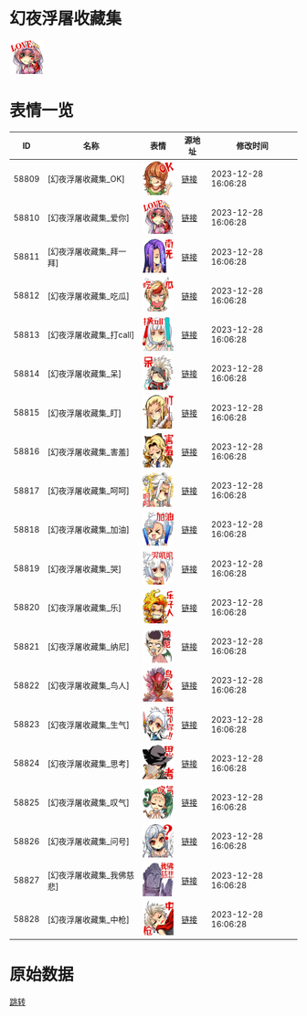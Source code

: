 # 幻夜浮屠收藏集

<img src="./cover.png" height="60" alt="cover" />

# 表情一览

|ID|名称|表情|源地址|修改时间|
|----|----|----|----|----|
|58809|[幻夜浮屠收藏集_OK]|<img src="./pic/058809_%5B幻夜浮屠收藏集_OK%5D.png" height="60" alt="OK"/>|[链接](https://i0.hdslb.com/bfs/emote/c86e8ae0c27b8b104d72f87a5ab055ed44c4d9fd.png)|2023-12-28 16:06:28|
|58810|[幻夜浮屠收藏集_爱你]|<img src="./pic/058810_%5B幻夜浮屠收藏集_爱你%5D.png" height="60" alt="爱你"/>|[链接](https://i0.hdslb.com/bfs/emote/01bf14e64848b72998d460383b296d03cb56ae5d.png)|2023-12-28 16:06:28|
|58811|[幻夜浮屠收藏集_拜一拜]|<img src="./pic/058811_%5B幻夜浮屠收藏集_拜一拜%5D.png" height="60" alt="拜一拜"/>|[链接](https://i0.hdslb.com/bfs/emote/3db5db03cc71355e1dbc3b0629cc7e195377e4eb.png)|2023-12-28 16:06:28|
|58812|[幻夜浮屠收藏集_吃瓜]|<img src="./pic/058812_%5B幻夜浮屠收藏集_吃瓜%5D.png" height="60" alt="吃瓜"/>|[链接](https://i0.hdslb.com/bfs/emote/8b321a86ea09ad58f573e14b63b7a79567f2ef2f.png)|2023-12-28 16:06:28|
|58813|[幻夜浮屠收藏集_打call]|<img src="./pic/058813_%5B幻夜浮屠收藏集_打call%5D.png" height="60" alt="打call"/>|[链接](https://i0.hdslb.com/bfs/emote/27c79c759879acee6bfa53aa830487de4e0712c5.png)|2023-12-28 16:06:28|
|58814|[幻夜浮屠收藏集_呆]|<img src="./pic/058814_%5B幻夜浮屠收藏集_呆%5D.png" height="60" alt="呆"/>|[链接](https://i0.hdslb.com/bfs/emote/0fed033a71e1191b5e4ac28c400d5f03bba01f90.png)|2023-12-28 16:06:28|
|58815|[幻夜浮屠收藏集_盯]|<img src="./pic/058815_%5B幻夜浮屠收藏集_盯%5D.png" height="60" alt="盯"/>|[链接](https://i0.hdslb.com/bfs/emote/84b2ded6ffc3ccc878cb67a1fb76cdb9ce3838d0.png)|2023-12-28 16:06:28|
|58816|[幻夜浮屠收藏集_害羞]|<img src="./pic/058816_%5B幻夜浮屠收藏集_害羞%5D.png" height="60" alt="害羞"/>|[链接](https://i0.hdslb.com/bfs/emote/b3f0068bdc683ca5ba39b90d092175a5fd2c7745.png)|2023-12-28 16:06:28|
|58817|[幻夜浮屠收藏集_呵呵]|<img src="./pic/058817_%5B幻夜浮屠收藏集_呵呵%5D.png" height="60" alt="呵呵"/>|[链接](https://i0.hdslb.com/bfs/emote/9c1f3c80468bbee47ac6b54e98528634e712f77b.png)|2023-12-28 16:06:28|
|58818|[幻夜浮屠收藏集_加油]|<img src="./pic/058818_%5B幻夜浮屠收藏集_加油%5D.png" height="60" alt="加油"/>|[链接](https://i0.hdslb.com/bfs/emote/a4811b357f884ed72cba64de72a844bccbc1d878.png)|2023-12-28 16:06:28|
|58819|[幻夜浮屠收藏集_哭]|<img src="./pic/058819_%5B幻夜浮屠收藏集_哭%5D.png" height="60" alt="哭"/>|[链接](https://i0.hdslb.com/bfs/emote/5d79256b9f285306c1e1ccc61379649a4eb3025e.png)|2023-12-28 16:06:28|
|58820|[幻夜浮屠收藏集_乐]|<img src="./pic/058820_%5B幻夜浮屠收藏集_乐%5D.png" height="60" alt="乐"/>|[链接](https://i0.hdslb.com/bfs/emote/118d5673f9b4f930cf32027b5963cee3d9767035.png)|2023-12-28 16:06:28|
|58821|[幻夜浮屠收藏集_纳尼]|<img src="./pic/058821_%5B幻夜浮屠收藏集_纳尼%5D.png" height="60" alt="纳尼"/>|[链接](https://i0.hdslb.com/bfs/emote/ac98c7c739c3686de13c054a099628d7c9800948.png)|2023-12-28 16:06:28|
|58822|[幻夜浮屠收藏集_鸟人]|<img src="./pic/058822_%5B幻夜浮屠收藏集_鸟人%5D.png" height="60" alt="鸟人"/>|[链接](https://i0.hdslb.com/bfs/emote/ce0733fa34c64caedfd393129aa6625ee29bbe7c.png)|2023-12-28 16:06:28|
|58823|[幻夜浮屠收藏集_生气]|<img src="./pic/058823_%5B幻夜浮屠收藏集_生气%5D.png" height="60" alt="生气"/>|[链接](https://i0.hdslb.com/bfs/emote/dcce2ce902e56b617d0c49876e1f77e6a4b1ecc5.png)|2023-12-28 16:06:28|
|58824|[幻夜浮屠收藏集_思考]|<img src="./pic/058824_%5B幻夜浮屠收藏集_思考%5D.png" height="60" alt="思考"/>|[链接](https://i0.hdslb.com/bfs/emote/499606c4753c7fc9ae5bbec0950ccfe7639095d5.png)|2023-12-28 16:06:28|
|58825|[幻夜浮屠收藏集_叹气]|<img src="./pic/058825_%5B幻夜浮屠收藏集_叹气%5D.png" height="60" alt="叹气"/>|[链接](https://i0.hdslb.com/bfs/emote/998fee759e1b6e62f476aa803b659f5c7d4f6df8.png)|2023-12-28 16:06:28|
|58826|[幻夜浮屠收藏集_问号]|<img src="./pic/058826_%5B幻夜浮屠收藏集_问号%5D.png" height="60" alt="问号"/>|[链接](https://i0.hdslb.com/bfs/emote/e998115794418be0860ef533b5c31c85490e440a.png)|2023-12-28 16:06:28|
|58827|[幻夜浮屠收藏集_我佛慈悲]|<img src="./pic/058827_%5B幻夜浮屠收藏集_我佛慈悲%5D.png" height="60" alt="我佛慈悲"/>|[链接](https://i0.hdslb.com/bfs/emote/3e49ee2a5676bd0e4d97903984cd923865eef694.png)|2023-12-28 16:06:28|
|58828|[幻夜浮屠收藏集_中枪]|<img src="./pic/058828_%5B幻夜浮屠收藏集_中枪%5D.png" height="60" alt="中枪"/>|[链接](https://i0.hdslb.com/bfs/emote/d175874b096a9dcad0f337161a044fd7616da433.png)|2023-12-28 16:06:28|

# 原始数据

[跳转](./raw.json)

